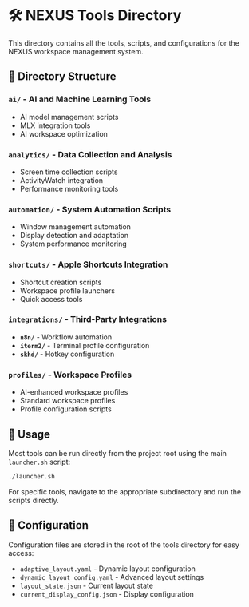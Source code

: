 # 🛠️ NEXUS Tools Directory

This directory contains all the tools, scripts, and configurations for the NEXUS workspace management system.

## 📁 Directory Structure

### **`ai/`** - AI and Machine Learning Tools
- AI model management scripts
- MLX integration tools
- AI workspace optimization

### **`analytics/`** - Data Collection and Analysis
- Screen time collection scripts
- ActivityWatch integration
- Performance monitoring tools

### **`automation/`** - System Automation Scripts
- Window management automation
- Display detection and adaptation
- System performance monitoring

### **`shortcuts/`** - Apple Shortcuts Integration
- Shortcut creation scripts
- Workspace profile launchers
- Quick access tools

### **`integrations/`** - Third-Party Integrations
- **`n8n/`** - Workflow automation
- **`iterm2/`** - Terminal profile configuration
- **`skhd/`** - Hotkey configuration

### **`profiles/`** - Workspace Profiles
- AI-enhanced workspace profiles
- Standard workspace profiles
- Profile configuration scripts

## 🚀 Usage

Most tools can be run directly from the project root using the main `launcher.sh` script:

```bash
./launcher.sh
```

For specific tools, navigate to the appropriate subdirectory and run the scripts directly.

## 🔧 Configuration

Configuration files are stored in the root of the tools directory for easy access:
- `adaptive_layout.yaml` - Dynamic layout configuration
- `dynamic_layout_config.yaml` - Advanced layout settings
- `layout_state.json` - Current layout state
- `current_display_config.json` - Display configuration
